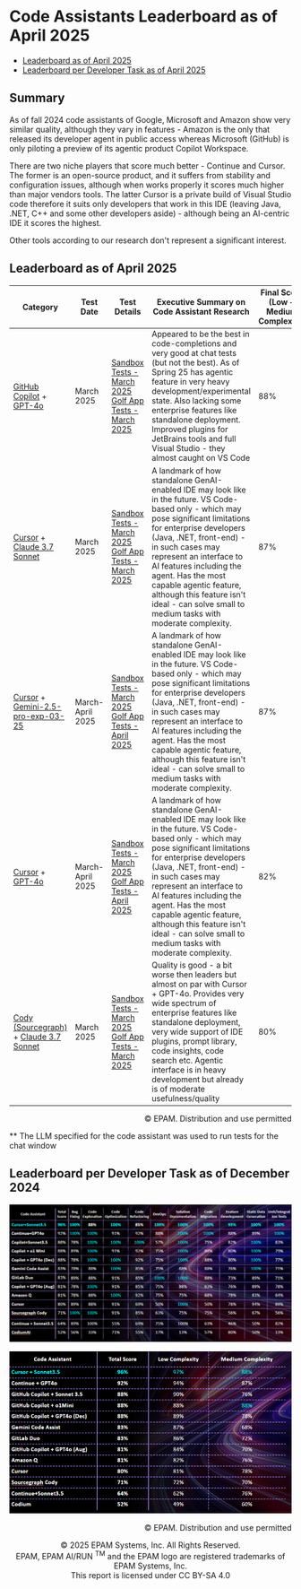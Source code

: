 # Code Assistants Leaderboard as of April 2025

- [Leaderboard as of April 2025](#leaderboard-as-of-april-2025)
- [Leaderboard per Developer Task as of April 2025](#leaderboard-per-developer-task-as-of-december-2024)

## Summary
As of fall 2024 code assistants of Google, Microsoft and Amazon show very similar quality, although they vary in features - Amazon is the only that released its developer agent in public access whereas Microsoft (GitHub) is only piloting a preview of its agentic product Copilot Workspace.

There are two niche players that score much better - Continue and Cursor. The former is an open-source product, and it suffers from stability and configuration issues, although when works properly it scores much higher than major vendors tools. The latter Cursor is a private build of Visual Studio code therefore it suits only developers that work in this IDE (leaving Java, .NET, C++ and some other developers aside) - although being an AI-centric IDE it scores the highest.

Other tools according to our research don't represent a significant interest.

## Leaderboard as of April 2025

| Category                                                                                                                                   | Test Date    | Test Details                                                                                                                                                                                         | Executive Summary on Code Assistant Research                                                                                                                                                                                                                                                                                                                                                                 | Final Score (Low + Medium Complexity) | Low Complexity only | Medium Complexity Only |
|--------------------------------------------------------------------------------------------------------------------------------------------|--------------|------------------------------------------------------------------------------------------------------------------------------------------------------------------------------------------------------|--------------------------------------------------------------------------------------------------------------------------------------------------------------------------------------------------------------------------------------------------------------------------------------------------------------------------------------------------------------------------------------------------------------|-----------------------------------|-----------------|--------------------|
| [GitHub Copilot](https://github.com/features/copilot) + [GPT-4o](https://platform.openai.com/docs/models/gpt-4o)                           | March 2025   | [Sandbox Tests - March 2025](reports/copilot/2025/copilot-gpt4o-sandbox-tests-march-2025.md) <br> [Golf App Tests - March 2025](reports/copilot/2025/copilot-gpt4o-golf-app-tests-march-2025.md)     | Appeared to be the best in code-completions and very good at chat tests (but not the best). As of Spring 25 has agentic feature in very heavy development/experimental state. Also lacking some enterprise features like standalone deployment. Improved plugins for JetBrains tools and full Visual Studio - they almost caught on VS Code                                                                  | 88%                               | 89%             | 80%                |
| [Cursor](https://www.cursor.com/) + [Claude 3.7 Sonnet](https://www.anthropic.com/news/claude-3.7-sonnet)                                  | March 2025   | [Sandbox Tests - March 2025](reports/cursor/2025/cursor-sonnet3.7-sandbox-tests-march-2025.md) <br> [Golf App Tests - March 2025](reports/cursor/2025/cursor-sonnet3.7-golf-app-tests-march-2025.md) | A landmark of how standalone GenAI-enabled IDE may look like in the future. VS Code-based only - which may pose significant limitations for enterprise developers (Java, .NET, front-end) - in such cases may represent an interface to AI features including the agent. Has the most capable agentic feature, although this feature isn't ideal - can solve small to medium tasks with moderate complexity. | 87%                               | 88%             | 80%                |
| [Cursor](https://www.cursor.com/) + [Gemini-2.5-pro-exp-03-25](https://cloud.google.com/gemini/docs/overview)                              | March-April 2025 | [Sandbox Tests - March 2025](reports/cursor/2025/cursor-gemini2.5-sandbox-tests-march-2025.md) <br> [Golf App Tests - April 2025](reports/cursor/2025/cursor-gemini2.5-golf-app-tests-april-2025.md) | A landmark of how standalone GenAI-enabled IDE may look like in the future. VS Code-based only - which may pose significant limitations for enterprise developers (Java, .NET, front-end) - in such cases may represent an interface to AI features including the agent. Has the most capable agentic feature, although this feature isn't ideal - can solve small to medium tasks with moderate complexity. | 87%                               | 87%             | 88%                |
| [Cursor](https://www.cursor.com/) + [GPT-4o](https://platform.openai.com/docs/models/gpt-4o)                                               | March-April 2025 | [Sandbox Tests - March 2025](reports/cursor/2025/cursor-gpt4o-sandbox-tests-march-2025.md) <br> [Golf App Tests - April 2025](reports/cursor/2025/cursor-gpt4o-golf-app-tests-april-2025.md)         | A landmark of how standalone GenAI-enabled IDE may look like in the future. VS Code-based only - which may pose significant limitations for enterprise developers (Java, .NET, front-end) - in such cases may represent an interface to AI features including the agent. Has the most capable agentic feature, although this feature isn't ideal - can solve small to medium tasks with moderate complexity.                                                                                                                                                                                                                                                                                                                                                                                                              | 82%                               | 83%             | 76%                |
| [Cody (Sourcegraph)](https://sourcegraph.com/cody) + [Claude 3.7 Sonnet](https://www.anthropic.com/news/claude-3.7-sonnet)                 | March 2025   | [Sandbox Tests - March 2025](reports/sourcegraph-cody/2025/cody-sonnet3.7-sandbox-tests-march-2025.md) <br> [Golf App Tests - March 2025](reports/sourcegraph-cody/2025/cody-sonnet3.7-golf-app-tests-march-2025.md)         | Quality is good - a bit worse then leaders but almost on par with Cursor + GPT-4o. Provides very wide spectrum of enterprise features like standalone deployment, very wide support of IDE plugins, prompt library, code insights, code search etc. Agentic interface is in heavy development but already is of moderate usefulness/quality                                                                                                                                                                                                                                                                                                                                                                                                             | 80%                               | 81%             | 80%                |

<div style='text-align: right;'> © EPAM. Distribution and use permitted </div>

** The LLM specified for the code assistant was used to run tests for the chat window

## Leaderboard per Developer Task as of December 2024
![code-assistants-performance-dec-2024.png](../../images/sandbox-test/code-assistants-performance-engineering-benchmark-detailed-dec-24.png)

![code-assistants-performance-dec-2024.png](../../images/sandbox-test/code-assistants-performance-engineering-benchmark-dec-24.png)

<div style='text-align: right;'> © EPAM. Distribution and use permitted </div>


<p style="text-align: center;">    © 2025 EPAM Systems, Inc. All Rights Reserved.<br/>    EPAM, EPAM AI/RUN <sup>TM</sup> and the EPAM logo are registered trademarks of EPAM Systems, Inc.<br>    This report is licensed under CC BY-SA 4.0<br/></p>





